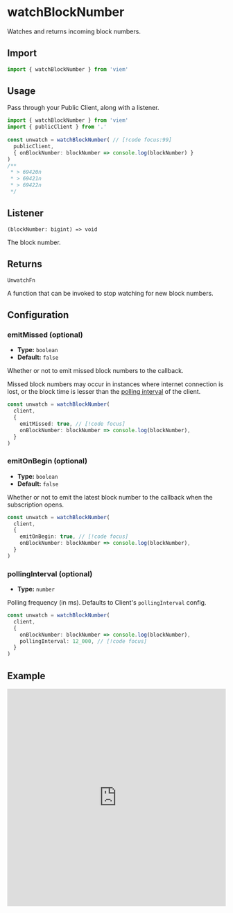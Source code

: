 # watchBlockNumber

Watches and returns incoming block numbers.

## Import

```ts
import { watchBlockNumber } from 'viem'
```

## Usage

Pass through your Public Client, along with a listener.

```ts
import { watchBlockNumber } from 'viem'
import { publicClient } from '.'
 
const unwatch = watchBlockNumber( // [!code focus:99]
  publicClient,
  { onBlockNumber: blockNumber => console.log(blockNumber) }
)
/**
 * > 69420n
 * > 69421n
 * > 69422n
 */
```

## Listener

`(blockNumber: bigint) => void`

The block number.

## Returns

`UnwatchFn`

A function that can be invoked to stop watching for new block numbers.

## Configuration

### emitMissed (optional)

- **Type:** `boolean`
- **Default:** `false`

Whether or not to emit missed block numbers to the callback. 

Missed block numbers may occur in instances where internet connection is lost, or the block time is lesser than the [polling interval](/TODO) of the client.

```ts
const unwatch = watchBlockNumber(
  client,
  { 
    emitMissed: true, // [!code focus]
    onBlockNumber: blockNumber => console.log(blockNumber),
  }
)
```

### emitOnBegin (optional)

- **Type:** `boolean`
- **Default:** `false`

Whether or not to emit the latest block number to the callback when the subscription opens.

```ts
const unwatch = watchBlockNumber(
  client,
  { 
    emitOnBegin: true, // [!code focus]
    onBlockNumber: blockNumber => console.log(blockNumber),
  }
)
```

### pollingInterval (optional)

- **Type:** `number`

Polling frequency (in ms). Defaults to Client's `pollingInterval` config.

```ts
const unwatch = watchBlockNumber(
  client,
  { 
    onBlockNumber: blockNumber => console.log(blockNumber),
    pollingInterval: 12_000, // [!code focus]
  }
)
```

## Example

<iframe frameborder="0" width="100%" height="500px" src="https://replit.com/@jxom/TODO"></iframe>
